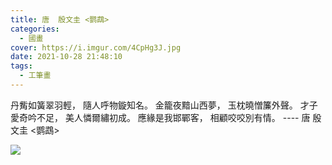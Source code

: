 ```yaml
---
title: 唐  殷文圭 <鹦鵡>
categories:
  - 國畫
cover: https://i.imgur.com/4CpHg3J.jpg
date: 2021-10-28 21:48:10
tags:
  - 工筆畫
---
```


丹觜如簧翠羽輕，
隨人呼物鏇知名。
金籠夜黯山西夢，
玉枕曉憎簾外聲。
才子愛奇吟不足，
美人憐爾繡初成。
應緣是我邯鄲客，
相顧咬咬別有情。
---- 唐  殷文圭 <鹦鵡>

![](https://i.imgur.com/4CpHg3J.jpg)